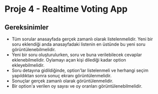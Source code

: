 # Proje 4 - Realtime Voting App

## Gereksinimler

- Tüm sorular anasayfada gerçek zamanlı olarak listelenmelidir. Yeni bir soru eklendiği anda anasayfadaki listenin en üstünde bu yeni soru görüntülenebilmelidir.
- Yeni bir soru oluşturulurken, soru ve buna verilebilecek cevaplar eklenebilmelidir. Oylamayı açan kişi dilediği kadar option ekleyebilmelidir.
- Soru detayına gidildiğinde, option'lar listelenmeli ve herhangi seçim yapıldıktan sonra sonuç ekranı görüntülenmelidir.
- Sonuçlar gerçek zamanlı olarak görüntülenmelidir.
- Bir option'a verilen oy sayısı ve oy oranları görüntülenebilmelidir.
